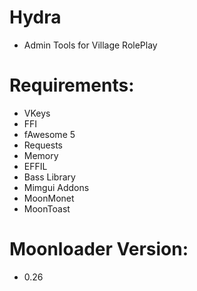 # Hydra
 - Admin Tools for Village RolePlay

# Requirements:
 - VKeys
 - FFI
 - fAwesome 5
 - Requests
 - Memory
 - EFFIL
 - Bass Library
 - Mimgui Addons
 - MoonMonet
 - MoonToast

# Moonloader Version:
 - 0.26


